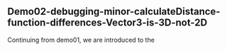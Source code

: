 ## Demo02-debugging-minor-calculateDistance-function-differences-Vector3-is-3D-not-2D

Continuing from demo01, we are introduced to the 
